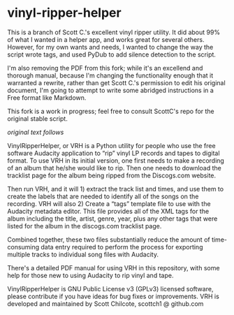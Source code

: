 # vinyl-ripper-helper

This is a branch of Scott C.'s excellent vinyl ripper utility.  It did about 99% of what I wanted in a helper app, and works great for several others.  However, for my own wants and needs, I wanted to change the way the script wrote tags, and used PyDub to add silence detection to the script.

I'm also removing the PDF from this fork; while it's an excellend and thorough manual, because I'm changing the functionality enough that it warranted a rewrite, rather than get Scott C.'s permission to edit his original document, I'm going to attempt to write some abridged instructions in a Free format like Markdown.

This fork is a work in progress; feel free to consult ScottC's repo for the original stable script.

*original text follows*

VinylRipperHelper, or VRH is a Python utility for people who use the free software Audacity application to “rip” vinyl LP records and tapes to digital format.  To use VRH in its initial version, one first needs to make a recording of an album that he/she would like to rip.  Then one needs to download the tracklist page for the album being ripped from the Discogs.com website.  

Then run VRH, and it will 1) extract the track list and times, and use them to create the labels that are needed to identify all of the songs on the recording.  VRH will also 2) Create a “tags” template file to use with the Audacity metadata editor. This file provides all of the XML tags for the album including the title, artist, genre, year, plus any other tags that were listed for the album in the discogs.com tracklist page.

Combined together, these two files substantially reduce the amount of time-consuming data entry required to perform the process for exporting multiple tracks to individual song files with Audacity.

There's a detailed PDF manual for using VRH in this repository, with some help for those new to using Audacity to rip vinyl and tape.

VinylRipperHelper is GNU Public License v3 (GPLv3) licensed software, please contribute if you have ideas for bug fixes or improvements.
VRH is developed and maintained by Scott Chilcote, scottch1 @ github.com
